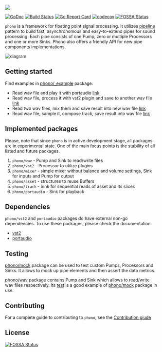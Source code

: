 ![](phono.png)

[![GoDoc](https://godoc.org/github.com/dudk/phono?status.svg)](https://godoc.org/github.com/dudk/phono)
[![Build Status](https://travis-ci.org/dudk/phono.svg?branch=master)](https://travis-ci.org/dudk/phono)
[![Go Report Card](https://goreportcard.com/badge/github.com/dudk/phono)](https://goreportcard.com/report/github.com/dudk/phono)
[![codecov](https://codecov.io/gh/dudk/phono/branch/master/graph/badge.svg)](https://codecov.io/gh/dudk/phono)
[![FOSSA Status](https://app.fossa.io/api/projects/git%2Bgithub.com%2Fdudk%2Fphono.svg?type=shield)](https://app.fossa.io/projects/git%2Bgithub.com%2Fdudk%2Fphono?ref=badge_shield)

`phono` is a framework for floating point signal processing. It utilizes [pipeline](https://blog.golang.org/pipelines) pattern to build fast, asynchronomous and easy-to-extend pipes for sound processing. Each pipe consists of one Pump, zero or multiple Processors and one or more Sinks. Phono also offers a friendly API for new pipe components implementations.

![diagram](https://dudk.github.io/post/lets-go/pipe_diagram.png)

## Getting started

Find examples in [phono/_example](https://github.com/dudk/phono/blob/master/_example) package:

* Read wav file and play it with portaudio [link](https://github.com/dudk/phono/blob/master/_example/example1.go)
* Read wav file, process it with vst2 plugin and save to another wav file [link](https://github.com/dudk/phono/blob/master/_example/example2.go)
* Read two wav files, mix them and save result into new wav file [link](https://github.com/dudk/phono/blob/master/_example/example3.go)
* Read wav file, sample it, compose track, save result into wav file [link](https://github.com/dudk/phono/blob/master/_example/example4.go)

## Implemented packages

Please, note that since `phono` is in active development stage, all packages are in experimental state. One of the main focus points is the stability of all listed and future packages.

1. `phono/wav` - Pump and Sink to read/write files
2. `phono/vst2` - Processor to utilize plugins
3. `phono/mixer` - simple mixer without balance and volume settings, Sink for inputs and Pump for output
4. `phono/asset` - structures to reuse Buffers
5. `phono/track` - Sink for sequential reads of asset and its slices
6. `phono/portaudio` - Sink for playback

## Dependencies

`phono/vst2` and `portaudio` packages do have external non-go dependencies. To use these packages, please check the documentation:

* [vst2](https://github.com/dudk/vst2#dependencies)
* [portaudio](https://github.com/gordonklaus/portaudio#portaudio)

## Testing

[phono/mock](https://godoc.org/github.com/dudk/phono/mock) package can be used to test custom Pumps, Processors and Sinks. It allows to mock up pipe elements and then assert the data metrics.

[phono/wav](https://godoc.org/github.com/dudk/phono/wav) package contains Pump and Sink which allows to read/write wav files respectively. Its [test](https://github.com/dudk/phono/blob/master/wav/wav_test.go) is a good example of [phono/mock](https://godoc.org/github.com/dudk/phono/mock) package in use.

## Contributing

For a complete guide to contributing to `phono`, see the [Contribution giude](https://github.com/dudk/phono/blob/master/CONTRIBUTING.md)


## License
[![FOSSA Status](https://app.fossa.io/api/projects/git%2Bgithub.com%2Fdudk%2Fphono.svg?type=large)](https://app.fossa.io/projects/git%2Bgithub.com%2Fdudk%2Fphono?ref=badge_large)
